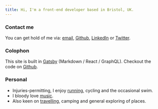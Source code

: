```yaml
---
title: Hi, I'm a front-end developer based in Bristol, UK.
---
```


### Contact me

You can get hold of me via: [email](mailto:jon@jonhiggins.co.uk), [Github](https://github.com/jonjhiggins/), [LinkedIn](http://uk.linkedin.com/pub/jon-higgins/44/73/a10) or [Twitter](https://twitter.com/jonjhiggins).

### Colophon

This site is built in [Gatsby](https://www.gatsbyjs.org) (Markdown / React / GraphQL). Checkout the code on [Github](https://github.com/jonjhiggins/jon-higgins-2019).

### Personal

- Injuries-permitting, I enjoy [running](https://www.strava.com/athletes/13456097), cycling and the occasional swim.
- I bloody love [music](http://www.last.fm/user/jhig_uk).
- Also keen on [travelling](https://www.instagram.com/jonjhiggins/), camping and general exploring of places.
